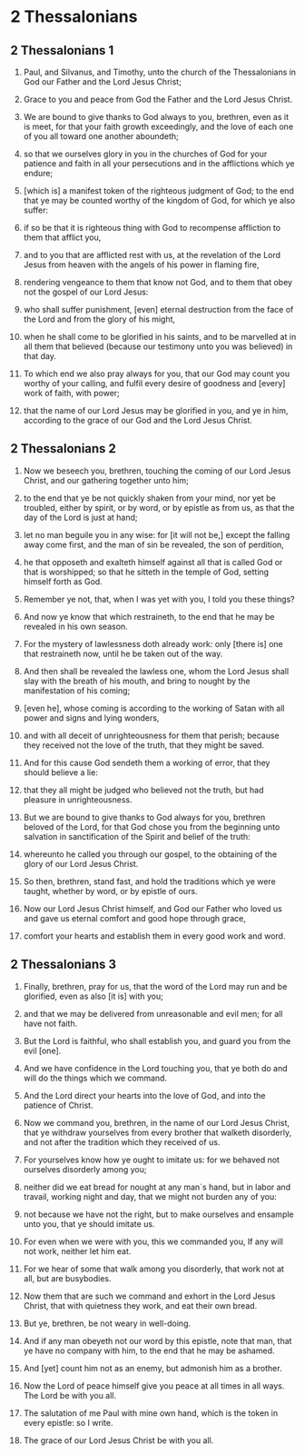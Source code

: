 # 2 Thessalonians

## 2 Thessalonians 1

1. Paul, and Silvanus, and Timothy, unto the church of the Thessalonians in God our Father and the Lord Jesus Christ;

2. Grace to you and peace from God the Father and the Lord Jesus Christ.

3. We are bound to give thanks to God always to you, brethren, even as it is meet, for that your faith growth exceedingly, and the love of each one of you all toward one another aboundeth;

4. so that we ourselves glory in you in the churches of God for your patience and faith in all your persecutions and in the afflictions which ye endure;

5. [which is] a manifest token of the righteous judgment of God; to the end that ye may be counted worthy of the kingdom of God, for which ye also suffer:

6. if so be that it is righteous thing with God to recompense affliction to them that afflict you,

7. and to you that are afflicted rest with us, at the revelation of the Lord Jesus from heaven with the angels of his power in flaming fire,

8. rendering vengeance to them that know not God, and to them that obey not the gospel of our Lord Jesus:

9. who shall suffer punishment, [even] eternal destruction from the face of the Lord and from the glory of his might,

10. when he shall come to be glorified in his saints, and to be marvelled at in all them that believed (because our testimony unto you was believed) in that day.

11. To which end we also pray always for you, that our God may count you worthy of your calling, and fulfil every desire of goodness and [every] work of faith, with power;

12. that the name of our Lord Jesus may be glorified in you, and ye in him, according to the grace of our God and the Lord Jesus Christ.

## 2 Thessalonians 2

1. Now we beseech you, brethren, touching the coming of our Lord Jesus Christ, and our gathering together unto him;

2. to the end that ye be not quickly shaken from your mind, nor yet be troubled, either by spirit, or by word, or by epistle as from us, as that the day of the Lord is just at hand;

3. let no man beguile you in any wise: for [it will not be,] except the falling away come first, and the man of sin be revealed, the son of perdition,

4. he that opposeth and exalteth himself against all that is called God or that is worshipped; so that he sitteth in the temple of God, setting himself forth as God.

5. Remember ye not, that, when I was yet with you, I told you these things?

6. And now ye know that which restraineth, to the end that he may be revealed in his own season.

7. For the mystery of lawlessness doth already work: only [there is] one that restraineth now, until he be taken out of the way.

8. And then shall be revealed the lawless one, whom the Lord Jesus shall slay with the breath of his mouth, and bring to nought by the manifestation of his coming;

9. [even he], whose coming is according to the working of Satan with all power and signs and lying wonders,

10. and with all deceit of unrighteousness for them that perish; because they received not the love of the truth, that they might be saved.

11. And for this cause God sendeth them a working of error, that they should believe a lie:

12. that they all might be judged who believed not the truth, but had pleasure in unrighteousness.

13. But we are bound to give thanks to God always for you, brethren beloved of the Lord, for that God chose you from the beginning unto salvation in sanctification of the Spirit and belief of the truth:

14. whereunto he called you through our gospel, to the obtaining of the glory of our Lord Jesus Christ.

15. So then, brethren, stand fast, and hold the traditions which ye were taught, whether by word, or by epistle of ours.

16. Now our Lord Jesus Christ himself, and God our Father who loved us and gave us eternal comfort and good hope through grace,

17. comfort your hearts and establish them in every good work and word.

## 2 Thessalonians 3

1. Finally, brethren, pray for us, that the word of the Lord may run and be glorified, even as also [it is] with you;

2. and that we may be delivered from unreasonable and evil men; for all have not faith.

3. But the Lord is faithful, who shall establish you, and guard you from the evil [one].

4. And we have confidence in the Lord touching you, that ye both do and will do the things which we command.

5. And the Lord direct your hearts into the love of God, and into the patience of Christ.

6. Now we command you, brethren, in the name of our Lord Jesus Christ, that ye withdraw yourselves from every brother that walketh disorderly, and not after the tradition which they received of us.

7. For yourselves know how ye ought to imitate us: for we behaved not ourselves disorderly among you;

8. neither did we eat bread for nought at any man`s hand, but in labor and travail, working night and day, that we might not burden any of you:

9. not because we have not the right, but to make ourselves and ensample unto you, that ye should imitate us.

10. For even when we were with you, this we commanded you, If any will not work, neither let him eat.

11. For we hear of some that walk among you disorderly, that work not at all, but are busybodies.

12. Now them that are such we command and exhort in the Lord Jesus Christ, that with quietness they work, and eat their own bread.

13. But ye, brethren, be not weary in well-doing.

14. And if any man obeyeth not our word by this epistle, note that man, that ye have no company with him, to the end that he may be ashamed.

15. And [yet] count him not as an enemy, but admonish him as a brother.

16. Now the Lord of peace himself give you peace at all times in all ways. The Lord be with you all.

17. The salutation of me Paul with mine own hand, which is the token in every epistle: so I write.

18. The grace of our Lord Jesus Christ be with you all.


